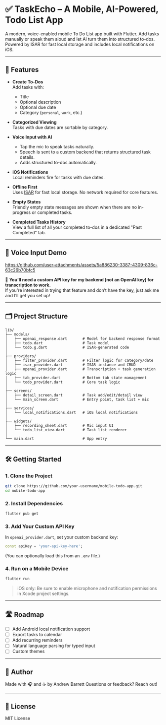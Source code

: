 # ✅ TaskEcho – A Mobile, AI-Powered, Todo List App

A modern, voice-enabled mobile To Do List app built with Flutter. Add tasks manually or speak them aloud and let AI turn them into structured to-dos. Powered by ISAR for fast local storage and includes local notifications on iOS.

---

## 📱 Features

- **Create To-Dos**  
  Add tasks with:
  - Title
  - Optional description
  - Optional due date
  - Category (`personal`, `work`, etc.)

- **Categorized Viewing**  
  Tasks with due dates are sortable by category.

- **Voice Input with AI**  
  - Tap the mic to speak tasks naturally.
  - Speech is sent to a custom backend that returns structured task details.
  - Adds structured to-dos automatically.

- **iOS Notifications**  
  Local reminders fire for tasks with due dates.

- **Offline First**  
  Uses [ISAR](https://isar.dev/) for fast local storage. No network required for core features.

- **Empty States**  
  Friendly empty state messages are shown when there are no in-progress or completed tasks.

- **Completed Tasks History**  
  View a full list of all your completed to-dos in a dedicated "Past Completed" tab.

---

## 🧠 Voice Input Demo

https://github.com/user-attachments/assets/5a886230-3387-4309-836c-63c26b70bfc5

🔐 **You'll need a custom API key for my backend (not an OpenAI key) for transcription to work.**  
If you're interested in trying that feature and don’t have the key, just ask me and I’ll get you set up!

---

## 🗂 Project Structure

```
lib/
├── models/
│   ├── openai_response.dart       # Model for backend response format
│   ├── todo.dart                  # Task model
│   └── todo.g.dart                # ISAR-generated code
│
├── providers/
│   ├── filter_provider.dart       # Filter logic for category/date
│   ├── isar_provider.dart         # ISAR instance and CRUD
│   ├── openai_provider.dart       # Transcription + task generation logic
│   ├── tab_provider.dart          # Bottom tab state management
│   └── todo_provider.dart         # Core task logic
│
├── screens/
│   ├── detail_screen.dart         # Task add/edit/detail view
│   └── main_screen.dart           # Entry point, task list + mic
│
├── services/
│   └── local_notifications.dart   # iOS local notifications
│
├── widgets/
│   ├── recording_sheet.dart       # Mic input UI
│   └── todo_list_view.dart        # Task list renderer
│
└── main.dart                      # App entry
```

---

## 🛠 Getting Started

### 1. Clone the Project
```bash
git clone https://github.com/your-username/mobile-todo-app.git
cd mobile-todo-app
```

### 2. Install Dependencies
```bash
flutter pub get
```

### 3. Add Your Custom API Key
In `openai_provider.dart`, set your custom backend key:
```dart
const apiKey = 'your-api-key-here';
```
(You can optionally load this from an `.env` file.)

### 4. Run on a Mobile Device
```bash
flutter run
```

> iOS only: Be sure to enable microphone and notification permissions in Xcode project settings.

---

## 🛣️ Roadmap

- [ ] Add Android local notification support  
- [ ] Export tasks to calendar  
- [ ] Add recurring reminders  
- [ ] Natural language parsing for typed input  
- [ ] Custom themes  

---

## 👤 Author

Made with 🎧 and ☕️ by Andrew Barrett
Questions or feedback? Reach out!

---

## 📄 License

MIT License
